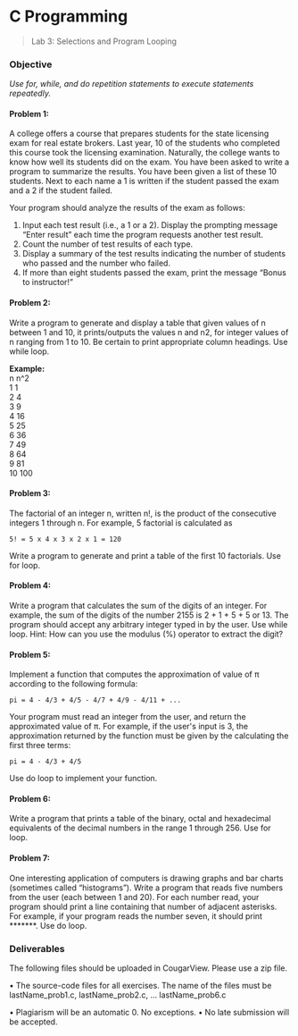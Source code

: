 # C Programming
>Lab 3: Selections and Program Looping

### Objective

*Use for, while, and do repetition statements to execute statements repeatedly.*

#### Problem 1:	
A college offers a course that prepares students for the state licensing exam for real estate brokers. Last year, 10 of the students who completed this course took the licensing examination. Naturally, the college wants to know how well its students did on the exam. You have been asked to write a program to summarize the results. You have been given a list of these 10 students. Next to each name a 1 is written if the student passed the exam and a 2 if the student failed.

Your program should analyze the results of the exam as follows:
   1. Input each test result (i.e., a 1 or a 2). Display the prompting message “Enter result” each time the program requests another test result.
   1. Count the number of test results of each type.
   1. Display a summary of the test results indicating the number of students who passed and the number who failed.
   1. If more than eight students passed the exam, print the message “Bonus to instructor!” 


#### Problem 2:
Write a program to generate and display a table that given values of n between 1 and 10, it prints/outputs the values n and n2, for integer values of n ranging from 1 to 10. Be certain to print appropriate column headings. Use while loop.

**Example:**\
n   n^2\
1    1\
2    4\
3    9\
4    16\
5    25\
6    36\
7    49\
8    64\
9    81\
10  100

#### Problem 3:
The factorial of an integer n, written n!, is the product of the consecutive integers
1 through n. For example, 5 factorial is calculated as

    5! = 5 x 4 x 3 x 2 x 1 = 120

Write a program to generate and print a table of the first 10 factorials. Use for loop.

#### Problem 4:
Write a program that calculates the sum of the digits of an integer. For example, the sum of the digits of the number 2155 is 2 + 1 + 5 + 5 or 13. The program should accept any arbitrary integer typed in by the user. Use while loop. Hint: How can you use the modulus (%) operator to extract the digit?

#### Problem 5:
Implement a function that computes the approximation of value of π according to the following formula:

    pi = 4 - 4/3 + 4/5 - 4/7 + 4/9 - 4/11 + ...

Your program must read an integer from the user, and return the approximated value of π. For example, if the user's input is 3, the approximation returned by the function must be given by the calculating the first three terms:

	pi = 4 - 4/3 + 4/5			 

Use do loop to implement your function. 

#### Problem 6:
Write a program that prints a table of the binary, octal and hexadecimal equivalents of the decimal numbers in the range 1 through 256. Use for loop. 

#### Problem 7:
One interesting application of computers is drawing graphs and bar charts (sometimes called “histograms”). Write a program that reads five numbers from the user (each between 1 and 20). For each number read, your program should print a line containing that number of adjacent asterisks. For example, if your program reads the number seven, it should print *******. Use do loop.

### Deliverables
The following files should be uploaded in CougarView. Please use a zip file.

•	The source-code files for all exercises. The name of the files must be lastName_prob1.c, lastName_prob2.c, ... lastName_prob6.c 

•	Plagiarism will be an automatic 0. No exceptions.
•	No late submission will be accepted. 

